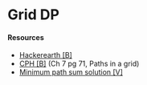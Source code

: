 # Grid DP

#### Resources
* [Hackerearth [B]](https://www.hackerearth.com/practice/notes/dynamic-programming-problems-involving-grids/)
* [CPH [B]](https://cses.fi/book/book.pdf#page=81) (Ch 7 pg 71, Paths in a grid)
* [Minimum path sum solution [V]](https://www.youtube.com/watch?v=NL12nchRoUE)